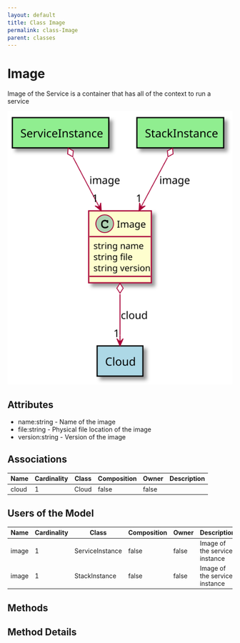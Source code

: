 ```yaml
---
layout: default
title: Class Image
permalink: class-Image
parent: classes
---
```


# Image

Image of the Service is a container that has all of the context to run a service

![Logical Diagram](./logical.svg)

## Attributes

* name:string - Name of the image
* file:string - Physical file location of the image
* version:string - Version of the image


## Associations

| Name | Cardinality | Class | Composition | Owner | Description |
| --- | --- | --- | --- | --- | --- |
| cloud | 1 | Cloud | false | false |  |


## Users of the Model

| Name | Cardinality | Class | Composition | Owner | Description |
| --- | --- | --- | --- | --- | --- |
| image | 1 | ServiceInstance | false | false | Image of the service instance |
| image | 1 | StackInstance | false | false | Image of the service instance |





## Methods


<h2>Method Details</h2>
    

